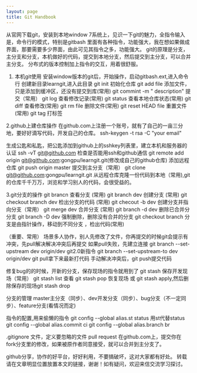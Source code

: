 ```yaml
---
layout: page
title: Git Handbook
---
```


从官网下载git，安装到本地window 7系统上，见识一下git的魅力，全指令输入是，命令行的模式，特别是gitbash
里面有各种指令，功能强大，我在想如果做成界面，那要需要多少界面，由此可见其指令之多，功能强大。
git的原理是分支，主分支和分支，本机做好的代码，提交到本地分支，然后提交到主分支，可以合并主分支。
分布式的版本控制加上指令的交互，用着很舒服。

1. 本机git使用
安装window版本的git后，开始操作，启动gitbash.ext,进入命令行
创建新目录learngit,进入此目录
git init 初始化仓库
git add file 添加文件，只是添加到缓冲区，还没有提交到库(常用)
git commint -m " description"  提交（常用）
git log 查看修改记录(常用)
git status 查看本地仓库状态(常用)
git diff 查看修改(常用)
git rm file 删除文件(常用)
git reset HEAD file 重置文件(常用)
git tag 打标签

2.github上建仓库操作
在github.com上注册一个账号，就有了自己的一亩三分地，要好好滴写代码，开发自己的仓库。
ssh-keygen -t rsa -C "your email"

生成公匙和私匙，把公匙添加到github上的sshkey列表里，建立本机和服务器的认证
ssh -vT git@github.com  检查是否能用ssh和github通信
git remote add origin git@github.com:gongpu/learngit.git(修改成自己的github仓库)   添加远程仓库
git push origin master  提交到主分支（常用）
git clone git@github.com:gongpu/learngit.git
从远程仓库克隆一份代码到本地（常用),git的仓库千千万万，浏览和学习别人的代码，会很受益的。

3.git分支的操作
git brancn 查看分支 (常用)
git  branch dev 创建分支 (常用)
git checkout branch dev 检出分支的代码 (常用)
git checout -b dev  创建分支并指向分支（常用）
git merge dev 合并分支 (常用)
git branch -d dev 删除已合并分分支
git branch -D dev 强制删除，删除没有合并的分支
git checkout branch 分支是由指针操作，移动到不同分支 ，检出代码(常用)

（重要、常用）
场景多人协作，别人先修改了文件，你再提交的时候git会提示有冲突，先pull解决解决冲突后再提交
如果pull失败，先建立连接
git branch --set-upstream dev origin/dev
git2.0新指令 git branch --set-upstream-to dev origin/dev
git pull拿下来最新打代码
手动解决冲突后，git push提交代码


修复bug的的时候，开新的分支，保存现场的指令就用到了
git stash 保存开发现场（常用）
git stash list 查看
git stash pop  恢复现场 或 git stash apply,然后删除保存的现场git stash drop

分支的管理 master主分支（同步）、dev开发分支（同步）、bug分支（不一定同步）、feature分支(看情况而定)

指令的配置,用来偷懒的指令
git config --global alias.st status 用st代替status
git config --global alias.commit ci
git config --global alias.branch br

.gitignore 文件，定义要忽略的文件
pull request 在github.com上，提交你在fork分支里的修改，如果被原作者同意接受，就可以合并到主分支了。

github分享，协作的好平台，好好利用，不要搞破坏，这对大家都有好处。
转载请在文章明显位置放置本文的链接，谢谢！如有疑问，欢迎来信交流学习探讨。

